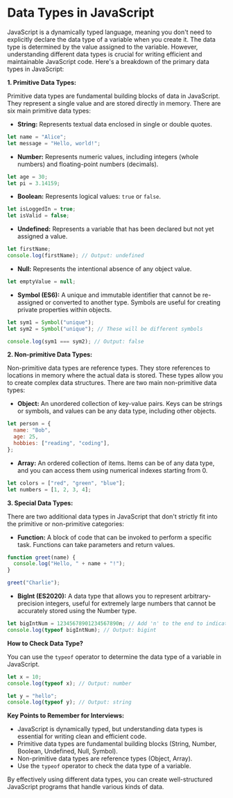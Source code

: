 # Data Types in JavaScript

JavaScript is a dynamically typed language, meaning you don't need to explicitly declare the data type of a variable when you create it. The data type is determined by the value assigned to the variable. However, understanding different data types is crucial for writing efficient and maintainable JavaScript code. Here's a breakdown of the primary data types in JavaScript:

**1. Primitive Data Types:**

Primitive data types are fundamental building blocks of data in JavaScript. They represent a single value and are stored directly in memory. There are six main primitive data types:

- **String:** Represents textual data enclosed in single or double quotes.

```javascript
let name = "Alice";
let message = "Hello, world!";
```

- **Number:** Represents numeric values, including integers (whole numbers) and floating-point numbers (decimals).

```javascript
let age = 30;
let pi = 3.14159;
```

- **Boolean:** Represents logical values: `true` or `false`.

```javascript
let isLoggedIn = true;
let isValid = false;
```

- **Undefined:** Represents a variable that has been declared but not yet assigned a value.

```javascript
let firstName;
console.log(firstName); // Output: undefined
```

- **Null:** Represents the intentional absence of any object value.

```javascript
let emptyValue = null;
```

- **Symbol (ES6):** A unique and immutable identifier that cannot be re-assigned or converted to another type. Symbols are useful for creating private properties within objects.

```javascript
let sym1 = Symbol("unique");
let sym2 = Symbol("unique"); // These will be different symbols

console.log(sym1 === sym2); // Output: false
```

**2. Non-primitive Data Types:**

Non-primitive data types are reference types. They store references to locations in memory where the actual data is stored. These types allow you to create complex data structures. There are two main non-primitive data types:

- **Object:** An unordered collection of key-value pairs. Keys can be strings or symbols, and values can be any data type, including other objects.

```javascript
let person = {
  name: "Bob",
  age: 25,
  hobbies: ["reading", "coding"],
};
```

- **Array:** An ordered collection of items. Items can be of any data type, and you can access them using numerical indexes starting from 0.

```javascript
let colors = ["red", "green", "blue"];
let numbers = [1, 2, 3, 4];
```

**3. Special Data Types:**

There are two additional data types in JavaScript that don't strictly fit into the primitive or non-primitive categories:

- **Function:** A block of code that can be invoked to perform a specific task. Functions can take parameters and return values.

```javascript
function greet(name) {
  console.log("Hello, " + name + "!");
}

greet("Charlie");
```

- **BigInt (ES2020):** A data type that allows you to represent arbitrary-precision integers, useful for extremely large numbers that cannot be accurately stored using the Number type.

```javascript
let bigIntNum = 12345678901234567890n; // Add 'n' to the end to indicate BigInt
console.log(typeof bigIntNum); // Output: bigint
```

**How to Check Data Type?**

You can use the `typeof` operator to determine the data type of a variable in JavaScript.

```javascript
let x = 10;
console.log(typeof x); // Output: number

let y = "hello";
console.log(typeof y); // Output: string
```

**Key Points to Remember for Interviews:**

- JavaScript is dynamically typed, but understanding data types is essential for writing clean and efficient code.
- Primitive data types are fundamental building blocks (String, Number, Boolean, Undefined, Null, Symbol).
- Non-primitive data types are reference types (Object, Array).
- Use the `typeof` operator to check the data type of a variable.

By effectively using different data types, you can create well-structured JavaScript programs that handle various kinds of data.
